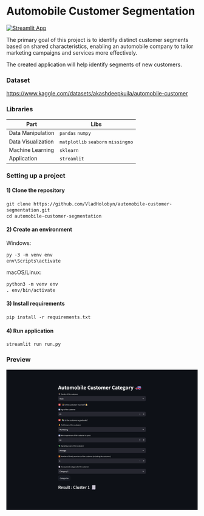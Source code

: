 # Automobile Customer Segmentation

[![Streamlit App](https://static.streamlit.io/badges/streamlit_badge_black_white.svg)](https://automobile-customer-segmentation.onrender.com)


The primary goal of this project is to identify distinct customer segments based on shared characteristics, enabling an automobile company to tailor marketing campaigns and services more effectively. 

The created application will help identify segments of new customers.

### Dataset
https://www.kaggle.com/datasets/akashdeepkuila/automobile-customer


### Libraries
| Part                 | Libs                     | 
| -------------------- | ------------------------ |  
| Data Manipulation    | `pandas` `numpy`        |
| Data Visualization   | `matplotlib` `seaborn` `missingno`  |   
| Machine Learning     | `sklearn` |
| Application          | `streamlit` |  


### Setting up a project

#### 1) Clone the repository
```
git clone https://github.com/VladHolobyn/automobile-customer-segmentation.git  
cd automobile-customer-segmentation 
```

#### 2) Create an environment

Windows:
```
py -3 -m venv env
env\Scripts\activate
```
macOS/Linux:
```
python3 -m venv env
. env/bin/activate
```

#### 3) Install requirements
```
pip install -r requirements.txt
```

#### 4) Run application
```
streamlit run run.py
```


### Preview
![Preview](app/screenshots/preview.jpg)
